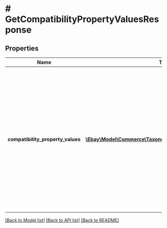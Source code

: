 # # GetCompatibilityPropertyValuesResponse

## Properties

Name | Type | Description | Notes
------------ | ------------- | ------------- | -------------
**compatibility_property_values** | [**\Ebay\Model\Commerce\Taxonomy\CompatibilityPropertyValue[]**](CompatibilityPropertyValue.md) | This array contains all compatible vehicle property values that match the specified eBay marketplace, specified eBay category, and filters in the request. If the compatibility_property parameter value in the request is &#39;Trim&#39;, each value returned in each value field will be a different vehicle trim, applicable to any filters that are set in the filter query parameter of the request, and also based on the eBay marketplace and category specified in the call request. | [optional]

[[Back to Model list]](../../README.md#models) [[Back to API list]](../../README.md#endpoints) [[Back to README]](../../README.md)
